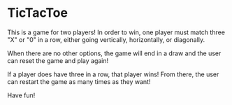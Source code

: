 # TicTacToe

This is a game for two players! In order to win, one player must match three "X" or "0" in a row, either going vertically, horizontally, or diagonally.

When there are no other options, the game will end in a draw and the user can reset the game and play again!

If a player does have three in a row, that player wins! From there, the user can restart the game as many times as they want!

Have fun!
